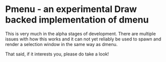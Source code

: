 # Pmenu - an experimental Draw backed implementation of dmenu

This is very much in the alpha stages of development. There are multiple
issues with how this works and it can not yet reliably be used to spawn
and render a selection window in the same way as dmenu.

That said, if it interests you, please do take a look!
